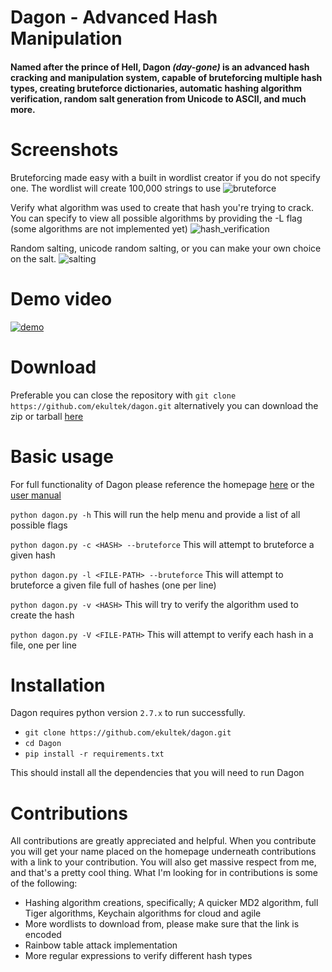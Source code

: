 # Dagon - Advanced Hash Manipulation

#### Named after the prince of Hell, Dagon *(day-gone)* is an advanced hash cracking and manipulation system, capable of bruteforcing multiple hash types, creating bruteforce dictionaries, automatic hashing algorithm verification, random salt generation from Unicode to ASCII, and much more. 

<!-- _Note:_ Dagon comes complete with a <u><b>Hash Guarantee</b></u>: -->

<!-- _I personally guarantee that Dagon will be able to crack your hash successfully. At any point Dagon fails to do so, you will be given a choice to automatically create a Github issue with your hash. Once this issue is created, I will try my best to crack your hash for you. The Github issue is completely anonymous, and no questions will be asked. This is my way of thanking you for using Dagon. There are alternatives to using the automatic issue creator. If you do not want your hash publicly displayed, and feel Dagon has failed you, feel free to create your own issue. Or send an email with the hash information to dagonhashguarantee@gmail.com_ -->
# Screenshots

Bruteforcing made easy with a built in wordlist creator if you do not specify one. The wordlist will create 100,000 strings to use
![bruteforce](https://cloud.githubusercontent.com/assets/14183473/26070657/fc6ef54e-396a-11e7-8479-5410ea2d170d.PNG)

Verify what algorithm was used to create that hash you're trying to crack. You can specify to view all possible algorithms by providing the -L flag (some algorithms are not implemented yet)
![hash_verification](https://cloud.githubusercontent.com/assets/14183473/26070690/1cd632a2-396b-11e7-89cc-20182d347848.PNG)

Random salting, unicode random salting, or you can make your own choice on the salt.
![salting](https://cloud.githubusercontent.com/assets/14183473/26070692/1eb062f0-396b-11e7-91bb-4238bd241bef.PNG)

# Demo video

[![demo](https://cloud.githubusercontent.com/assets/14183473/26458859/27a9b61e-413a-11e7-8bd4-0583eae12ddd.PNG)](https://vimeo.com/218966256)

# Download

Preferable you can close the repository with `git clone https://github.com/ekultek/dagon.git` alternatively you can download the zip or tarball [here](https://github.com/ekultek/dagon/releases)

# Basic usage

For full functionality of Dagon please reference the homepage [here](https://ekultek.github.io/Dagon/) or the [user manual](https://github.com/Ekultek/Dagon/wiki)

`python dagon.py -h` This will run the help menu and provide a list of all possible flags

`python dagon.py -c <HASH> --bruteforce` This will attempt to bruteforce a given hash

`python dagon.py -l <FILE-PATH> --bruteforce` This will attempt to bruteforce a given file full of hashes (one per line)

`python dagon.py -v <HASH>` This will try to verify the algorithm used to create the hash

`python dagon.py -V <FILE-PATH>` This will attempt to verify each hash in a file, one per line

# Installation

Dagon requires python version `2.7.x` to run successfully.

 - `git clone https://github.com/ekultek/dagon.git`
 - `cd Dagon`
 - `pip install -r requirements.txt`
 
This should install all the dependencies that you will need to run Dagon

# Contributions

All contributions are greatly appreciated and helpful. When you contribute you will get your name placed on the homepage underneath contributions with a link to your contribution. You will also get massive respect from me, and that's a pretty cool thing. What I'm looking for in contributions is some of the following:

 - Hashing algorithm creations, specifically; A quicker MD2 algorithm, full Tiger algorithms, Keychain algorithms for cloud and agile
 - More wordlists to download from, please make sure that the link is encoded
 - Rainbow table attack implementation
 - More regular expressions to verify different hash types
